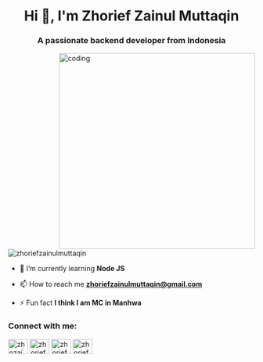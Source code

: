 <h1 align="center">Hi 👋, I'm Zhorief Zainul Muttaqin</h1>
<h3 align="center">A passionate backend developer from Indonesia</h3>
<img align="right" alt="coding" width="400" src="https://i.pinimg.com/originals/e1/85/18/e18518c6d24257c6fb02e3c95a862d85.gif"

<p align="left"> <img src="https://komarev.com/ghpvc/?username=zhoriefzainulmuttaqin&label=Profile%20views&color=0e75b6&style=flat" alt="zhoriefzainulmuttaqin" /> </p>

- 🌱 I’m currently learning **Node JS**

- 📫 How to reach me **zhoriefzainulmuttaqin@gmail.com**

- ⚡ Fun fact **I think I am MC in Manhwa**

<h3 align="left">Connect with me:</h3>
<p align="left">
<a href="https://twitter.com/zhozai" target="blank"><img align="center" src="https://raw.githubusercontent.com/rahuldkjain/github-profile-readme-generator/master/src/images/icons/Social/twitter.svg" alt="zhozai" height="30" width="40" /></a>
<a href="https://linkedin.com/in/zhorief zainul muttaqin" target="blank"><img align="center" src="https://raw.githubusercontent.com/rahuldkjain/github-profile-readme-generator/master/src/images/icons/Social/linked-in-alt.svg" alt="zhorief zainul muttaqin" height="30" width="40" /></a>
<a href="https://fb.com/zhorief zainul muttaqin" target="blank"><img align="center" src="https://raw.githubusercontent.com/rahuldkjain/github-profile-readme-generator/master/src/images/icons/Social/facebook.svg" alt="zhorief zainul muttaqin" height="30" width="40" /></a>
<a href="https://instagram.com/zhoriefzainulmuttaqin" target="blank"><img align="center" src="https://raw.githubusercontent.com/rahuldkjain/github-profile-readme-generator/master/src/images/icons/Social/instagram.svg" alt="zhoriefzainulmuttaqin" height="30" width="40" /></a>
</p>

